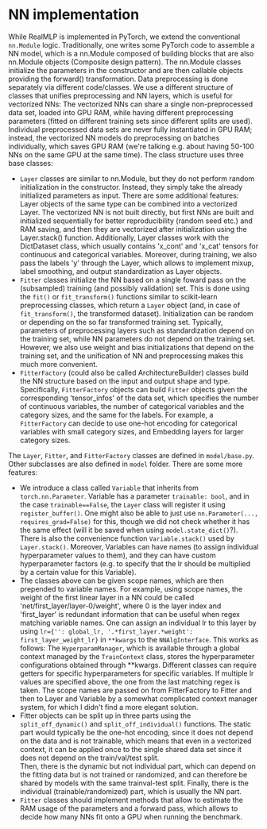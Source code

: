 # NN implementation

While RealMLP is implemented in PyTorch, 
we extend the conventional `nn.Module` logic. 
Traditionally, one writes some PyTorch code to assemble a NN model, 
which is a nn.Module composed of building blocks 
that are also nn.Module objects (Composite design pattern). 
The nn.Module classes initialize the parameters in the constructor 
and are then callable objects providing the forward() transformation. 
Data preprocessing is done separately via different code/classes. 
We use a different structure of classes that unifies preprocessing and NN layers, 
which is useful for vectorized NNs: 
The vectorized NNs can share a single non-preprocessed data set, 
loaded into GPU RAM, 
while having different preprocessing parameters 
(fitted on different training sets since different splits are used). 
Individual preprocessed data sets are never fully instantiated in GPU RAM; 
instead, the vectorized NN models do preprocessing on batches individually, 
which saves GPU RAM (we're talking e.g. 
about having 50-100 NNs on the same GPU at the same time).
The class structure uses three base classes:

- `Layer` classes are similar to nn.Module, 
but they do not perform random initialization in the constructor. 
Instead, they simply take the already initialized parameters as input. 
There are some additional features: 
Layer objects of the same type can be combined into a vectorized Layer. 
The vectorized NN is not built directly, 
but first NNs are built and initialized sequentially for better reproducibility 
(random seed etc.) and RAM saving, 
and then they are vectorized after initialization using the Layer.stack() function. 
Additionally, Layer classes work with the DictDataset class, 
which usually contains 'x_cont' and 'x_cat' tensors 
for continuous and categorical variables. 
Moreover, during training, we also pass the labels 'y' through the Layer, 
which allows to implement mixup, label smoothing, 
and output standardization as Layer objects.
- `Fitter` classes initialize the NN based on a single foward pass 
on the (subsampled) training (and possibly validation) set. 
This is done using the `fit()` or `fit_transform()` functions 
similar to scikit-learn preprocessing classes, 
which return a `Layer` object 
(and, in case of `fit_transform()`, the transformed dataset). 
Initialization can be random or depending on the so far transformed training set. 
Typically, parameters of preprocessing layers 
such as standardization depend on the training set, 
while NN parameters do not depend on the training set. 
However, we also use weight and bias initializations 
that depend on the training set, 
and the unification of NN and preprocessing makes this much more convenient. 
- `FitterFactory` (could also be called ArchitectureBuilder) classes 
build the NN structure based on the input and output shape and type. 
Specifically, `FitterFactory` objects can build `Fitter` objects 
given the corresponding 'tensor_infos' of the data set, 
which specifies the number of continuous variables, 
the number of categorical variables and the category sizes, 
and the same for the labels. 
For example, a `FitterFactory` can decide to use one-hot encoding 
for categorical variables with small category sizes, 
and Embedding layers for larger category sizes.

The `Layer`, `Fitter`, and `FitterFactory` classes are defined in `model/base.py`. 
Other subclasses are also defined in `model` folder. There are some more features:

- We introduce a class called `Variable` that inherits from `torch.nn.Parameter`. 
Variable has a parameter `trainable: bool`, and in the case `trainable==False`, 
the `Layer` class will register it using `register_buffer()`. 
One might also be able to just use `nn.Parameter(..., requires_grad=False)`
for this, though we did not check whether it has the same effect 
(will it be saved when using `model.state_dict()`?). 
There is also the convenience function `Variable.stack()` used by `Layer.stack()`. 
Moreover, Variables can have names 
(to assign individual hyperparameter values to them), 
and they can have custom hyperparameter factors 
(e.g. to specify that the lr should be multiplied 
by a certain value for this Variable).
- The classes above can be given scope names, 
which are then prepended to variable names. 
For example, using scope names, 
the weight of the first linear layer 
in a NN could be called 'net/first_layer/layer-0/weight', 
where 0 is the layer index and 'first_layer' is 
redundant information that can be useful when regex matching variable names. 
One can assign an individual lr to this layer by using
`lr={'': global_lr, '.*first_layer.*weight': first_layer_weight_lr}`
in `**kwargs` to the `NNAlgInterface`. 
This works as follows: The `HyperparamManager`, 
which is available through a global context managed by the `TrainContext` class, 
stores the hyperparameter configurations obtained through **kwargs. 
Different classes can require getters for specific hyperparameters 
for specific variables. 
If multiple lr values are specified above, 
the one from the last matching regex is taken.
The scope names are passed on from FitterFactory to Fitter and then 
to Layer and Variable by a somewhat complicated context manager system, 
for which I didn't find a more elegant solution.
- Fitter objects can be split up in three parts using the `split_off_dynamic()` 
and `split_off_individual()` functions.
The static part would typically be the one-hot encoding, 
since it does not depend on the data and is not trainable, 
which means that even in a vectorized context, 
it can be applied once to the single shared data set 
since it does not depend on the train/val/test split.  
Then, there is the dynamic but not individual part, 
which can depend on the fitting data but is not trained or randomized, 
and can therefore be shared by models with the same trainval-test split. 
Finally, there is the individual (trainable/randomized) part, 
which is usually the NN part.
- `Fitter` classes should implement methods that allow to estimate 
the RAM usage of the parameters and a forward pass, 
which allows to decide how many NNs fit onto a GPU when running the benchmark.